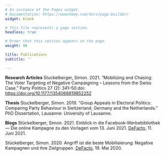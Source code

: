 ```yaml
---
# An instance of the Pages widget.
# Documentation: https://wowchemy.com/docs/page-builder/
widget: blank

# This file represents a page section.
headless: true

# Order that this section appears on the page.
weight: 90

title: Publications
subtitle: ''

---
```

**Research Articles**
Stuckelberger, Simon. 2021. “Mobilizing and Chasing: The Voter Targeting of Negative Campaigning – Lessons from the Swiss Case.” Party Politics 27 (2): 341–50.doi: https://doi.org/10.1177/1354068819852252

**Thesis** 
Stuckelberger, Simon. 2019. “Group Appeals in Electoral Politics: Comparing Party Behaviour in Switzerland, Germany and the Netherlands.” PhD Dissertation, Lausanne: University of Lausanne.


**Blogs**
Stückelberger, Simon. 2021. Einblick in die Facebook-Werbebibliothek — Die online Kampagne zu den Vorlagen vom 13. Juni 2021. [DeFacto](https://www.defacto.expert/2021/06/11/einblick-in-die-facebook-werbebibliothek-die-online-kampagne-zu-den-vorlagen-vom-13-juni-2021/), 11. Juni 2021.

Stückelberger, Simon. 2020. Angriff ist die beste Mobilisierung: Negative Kampagnen und ihre Zielgruppen. [DeFacto](https://www.defacto.expert/2020/05/19/angriff-ist-die-beste-mobilisierung-negative-kampagnen-und-ihre-zielgruppen/), 19. Mai 2020.